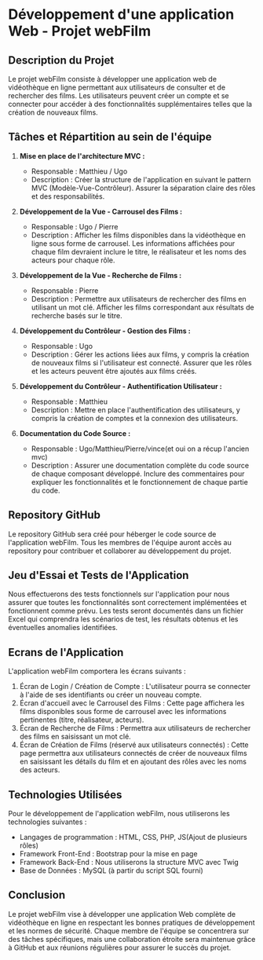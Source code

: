 # Développement d'une application Web - Projet webFilm

## Description du Projet

Le projet webFilm consiste à développer une application web de vidéothèque en ligne permettant aux utilisateurs de consulter et de rechercher des films. Les utilisateurs peuvent créer un compte et se connecter pour accéder à des fonctionnalités supplémentaires telles que la création de nouveaux films.

## Tâches et Répartition au sein de l'équipe

1. **Mise en place de l'architecture MVC :**
   - Responsable : Matthieu / Ugo
   - Description : Créer la structure de l'application en suivant le pattern MVC (Modèle-Vue-Contrôleur). Assurer la séparation claire des rôles et des responsabilités.

2. **Développement de la Vue - Carrousel des Films :**
   - Responsable : Ugo / Pierre
   - Description : Afficher les films disponibles dans la vidéothèque en ligne sous forme de carrousel. Les informations affichées pour chaque film devraient inclure le titre, le réalisateur et les noms des acteurs pour chaque rôle.

3. **Développement de la Vue - Recherche de Films :**
   - Responsable : Pierre
   - Description : Permettre aux utilisateurs de rechercher des films en utilisant un mot clé. Afficher les films correspondant aux résultats de recherche basés sur le titre.

4. **Développement du Contrôleur - Gestion des Films :**
   - Responsable : Ugo
   - Description : Gérer les actions liées aux films, y compris la création de nouveaux films si l'utilisateur est connecté. Assurer que les rôles et les acteurs peuvent être ajoutés aux films créés.

5. **Développement du Contrôleur - Authentification Utilisateur :**
   - Responsable : Matthieu
   - Description : Mettre en place l'authentification des utilisateurs, y compris la création de comptes et la connexion des utilisateurs.

6. **Documentation du Code Source :**
   - Responsable : Ugo/Matthieu/Pierre/vince(et oui on a récup l'ancien mvc)
   - Description : Assurer une documentation complète du code source de chaque composant développé. Inclure des commentaires pour expliquer les fonctionnalités et le fonctionnement de chaque partie du code.

## Repository GitHub

Le repository GitHub sera créé pour héberger le code source de l'application webFilm. Tous les membres de l'équipe auront accès au repository pour contribuer et collaborer au développement du projet.

## Jeu d'Essai et Tests de l'Application

Nous effectuerons des tests fonctionnels sur l'application pour nous assurer que toutes les fonctionnalités sont correctement implémentées et fonctionnent comme prévu. Les tests seront documentés dans un fichier Excel qui comprendra les scénarios de test, les résultats obtenus et les éventuelles anomalies identifiées.

## Ecrans de l'Application

L'application webFilm comportera les écrans suivants :

1. Écran de Login / Création de Compte : L'utilisateur pourra se connecter à l'aide de ses identifiants ou créer un nouveau compte.
2. Écran d'accueil avec le Carrousel des Films : Cette page affichera les films disponibles sous forme de carrousel avec les informations pertinentes (titre, réalisateur, acteurs).
3. Écran de Recherche de Films : Permettra aux utilisateurs de rechercher des films en saisissant un mot clé.
4. Écran de Création de Films (réservé aux utilisateurs connectés) : Cette page permettra aux utilisateurs connectés de créer de nouveaux films en saisissant les détails du film et en ajoutant des rôles avec les noms des acteurs.

## Technologies Utilisées

Pour le développement de l'application webFilm, nous utiliserons les technologies suivantes :

- Langages de programmation : HTML, CSS, PHP, JS(Ajout de plusieurs rôles)
- Framework Front-End : Bootstrap pour la mise en page
- Framework Back-End : Nous utiliserons la structure MVC avec Twig
- Base de Données : MySQL (à partir du script SQL fourni)

## Conclusion

Le projet webFilm vise à développer une application Web complète de vidéothèque en ligne en respectant les bonnes pratiques de développement et les normes de sécurité. Chaque membre de l'équipe se concentrera sur des tâches spécifiques, mais une collaboration étroite sera maintenue grâce à GitHub et aux réunions régulières pour assurer le succès du projet.
